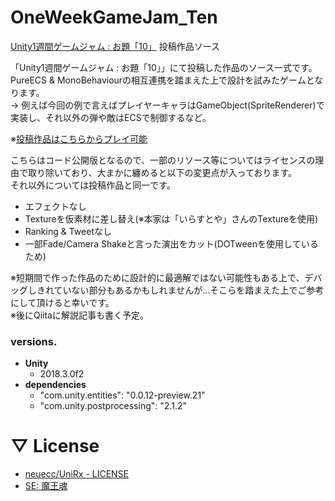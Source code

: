 # OneWeekGameJam_Ten
[Unity1週間ゲームジャム : お題「10」](https://unityroom.com/unity1weeks/11) 投稿作品ソース

「Unity1週間ゲームジャム : お題「10」」にて投稿した作品のソース一式です。  
PureECS & MonoBehaviourの相互連携を踏まえた上で設計を試みたゲームとなります。  
→ 例えば今回の例で言えばプレイヤーキャラはGameObject(SpriteRenderer)で実装し、それ以外の弾や敵はECSで制御するなど。

※[投稿作品はこちらからプレイ可能](https://unityroom.com/games/barrage_10)

こちらはコード公開版となるので、一部のリソース等についてはライセンスの理由で取り除いており、大まかに纏めると以下の変更点が入っております。  
それ以外については投稿作品と同一です。

- エフェクトなし
- Textureを仮素材に差し替え(※本家は「いらすとや」さんのTextureを使用)
- Ranking & Tweetなし
- 一部Fade/Camera Shakeと言った演出をカット(DOTweenを使用しているため)

※短期間で作った作品のために設計的に最適解ではない可能性もある上で、デバッグしきれていない部分もあるかもしれませんが...そこらを踏まえた上でご参考にして頂けると幸いです。  
※後にQiitaに解説記事も書く予定。


### versions.

- **Unity**
  - 2018.3.0f2
- **dependencies**
  - "com.unity.entities": "0.0.12-preview.21"
  - "com.unity.postprocessing": "2.1.2"



# ▽ License

- [neuecc/UniRx - LICENSE](https://github.com/neuecc/UniRx/blob/master/LICENSE)
- [SE: 魔王魂](https://maoudamashii.jokersounds.com/)
